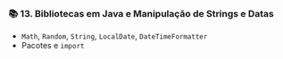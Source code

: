 ### 📚 **13. Bibliotecas em Java e Manipulação de Strings e Datas**

* `Math`, `Random`, `String`, `LocalDate`, `DateTimeFormatter`
* Pacotes e `import`